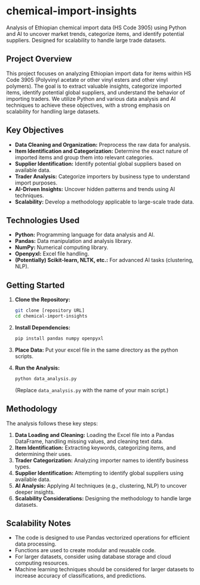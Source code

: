 # chemical-import-insights

Analysis of Ethiopian chemical import data (HS Code 3905) using Python and AI to uncover market trends, categorize items, and identify potential suppliers. Designed for scalability to handle large trade datasets.

## Project Overview

This project focuses on analyzing Ethiopian import data for items within HS Code 3905 (Polyvinyl acetate or other vinyl esters and other vinyl polymers). The goal is to extract valuable insights, categorize imported items, identify potential global suppliers, and understand the behavior of importing traders. We utilize Python and various data analysis and AI techniques to achieve these objectives, with a strong emphasis on scalability for handling large datasets.

## Key Objectives

* **Data Cleaning and Organization:** Preprocess the raw data for analysis.
* **Item Identification and Categorization:** Determine the exact nature of imported items and group them into relevant categories.
* **Supplier Identification:** Identify potential global suppliers based on available data.
* **Trader Analysis:** Categorize importers by business type to understand import purposes.
* **AI-Driven Insights:** Uncover hidden patterns and trends using AI techniques.
* **Scalability:** Develop a methodology applicable to large-scale trade data.

## Technologies Used

* **Python:** Programming language for data analysis and AI.
* **Pandas:** Data manipulation and analysis library.
* **NumPy:** Numerical computing library.
* **Openpyxl:** Excel file handling.
* **(Potentially) Scikit-learn, NLTK, etc.:** For advanced AI tasks (clustering, NLP).

## Getting Started

1.  **Clone the Repository:**

    ```bash
    git clone [repository URL]
    cd chemical-import-insights
    ```

2.  **Install Dependencies:**

    ```bash
    pip install pandas numpy openpyxl
    ```

3.  **Place Data:** Put your excel file in the same directory as the python scripts.
4.  **Run the Analysis:**

    ```bash
    python data_analysis.py
    ```

    (Replace `data_analysis.py` with the name of your main script.)

## Methodology

The analysis follows these key steps:

1.  **Data Loading and Cleaning:** Loading the Excel file into a Pandas DataFrame, handling missing values, and cleaning text data.
2.  **Item Identification:** Extracting keywords, categorizing items, and determining their uses.
3.  **Trader Categorization:** Analyzing importer names to identify business types.
4.  **Supplier Identification:** Attempting to identify global suppliers using available data.
5.  **AI Analysis:** Applying AI techniques (e.g., clustering, NLP) to uncover deeper insights.
6.  **Scalability Considerations:** Designing the methodology to handle large datasets.

## Scalability Notes

* The code is designed to use Pandas vectorized operations for efficient data processing.
* Functions are used to create modular and reusable code.
* For larger datasets, consider using database storage and cloud computing resources.
* Machine learning techniques should be considered for larger datasets to increase accuracy of classifications, and predictions.